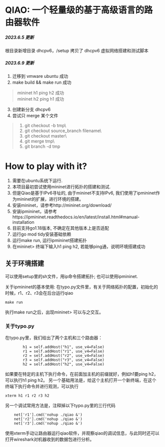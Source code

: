 # QIAO: 一个轻量级的基于高级语言的路由器软件

##### 2023.6.5 更新
根目录新增目录 dhcpv6，/setup 拷贝了 dhcpv6 虚拟网络搭建和测试脚本

##### 2023.6.9 更新
1. 迁移到 vmware ubuntu 成功
2. make build && make run 成功
> mininet h1 ping h2 成功\
> mininet h2 ping h1 成功
3. 创建新分支 dhcpv6
4. 尝试只 merge 某个文件
> 1. git checkout -b tmp\
> 2. git checkout source_branch filename\
> 3. git checkout master\
> 4. git merge tmp\
> 5. git branch -d tmp

# How to play with it?
1. 需要在ubuntu系统下运行.
2. 本项目最初尝试使用mininet进行拓扑的搭建和测试.
3. 但是Qiao是基于IPv6寻址的, 由于mininet不支持IPv6, 我们使用了ipmininet作为mininet的扩展，进行环境的搭建。
4. 安装mininet，请参考http://mininet.org/download/
5. 安装ipmininet，请参考https://ipmininet.readthedocs.io/en/latest/install.html#manual-installation
6. 目前支持go1.18版本, 不确定在其他版本上是否适配
7. 运行go mod tidy安装基础依赖
8. 运行make run, 运行ipmininet搭建拓扑
9. 在mininet> 终端下输入h1 ping h2, 若能够ping通，说明环境搭建成功


## 关于环境搭建
可以使用setup里的sh文件，用ip命令搭建拓扑;
也可以使用ipmininet.

关于ipmininet的基本使用:
在typo.py文件里，有关于网络拓扑的配置，初始化的时候，r1、r2、r3会在后台运行qiao
```
make run
```
执行make run之后，出现mininet>
可以与之交互。

### 关于typo.py
在typo.py里，我们给出了两个主机和三个路由器：
```
        h1 = self.addHost("h1", use_v4=False)
        r1 = self.addHost("r1", use_v4=False)
        r2 = self.addHost("r2", use_v4=False)
        r3 = self.addHost("r3", use_v4=False)
        h2 = self.addHost("h2", use_v4=False)
```

如果要在特定的主机下执行命令，在前面加主机的前缀就好，例如h1要ping h2，可以执行h1 ping h2。
另一个基础用法是，给这个主机打开一个新终端，在这个终端下执行命令并进行观测，可以执行
```
xterm h1 r1 r2 r3 h2
```

另一个调试常用方法是，注释掉以下typo.py里的三行代码
```
    net['r1'].cmd('nohup ./qiao &')
    net['r2'].cmd('nohup ./qiao &')
    net['r3'].cmd('nohup ./qiao &')
```
使用xterm手动让路由器运行qiao软件，并观察qiao的调试信息，与此同时还可以打开wireshark对机器收到的数据包进行分析。
